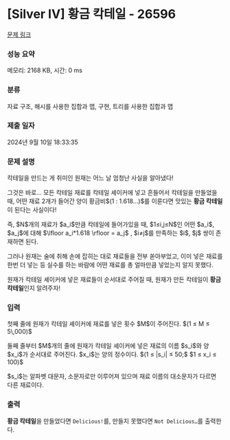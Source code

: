 # [Silver IV] 황금 칵테일 - 26596 

[문제 링크](https://www.acmicpc.net/problem/26596) 

### 성능 요약

메모리: 2168 KB, 시간: 0 ms

### 분류

자료 구조, 해시를 사용한 집합과 맵, 구현, 트리를 사용한 집합과 맵

### 제출 일자

2024년 9월 10일 18:33:35

### 문제 설명

<p>칵테일을 만드는 게 취미인 원재는 어느 날 엄청난 사실을 알아냈다!</p>

<p>그것은 바로… 모든 칵테일 재료를 칵테일 셰이커에 넣고 흔들어서 칵테일을 만들었을 때, 어떤 재료 2개가 들어간 양이 황금비$(1 : 1.618…)$를 이룬다면 맛있는 <strong>황금 칵테일</strong>이 된다는 사실이다!</p>

<p>즉, $N$개의 재료가 $a_i$만큼 칵테일에 들어가있을 때, $1≤i,j≤N$인 어떤 $a_i$, $a_j$에 대해 $\lfloor a_i*1.618 \rfloor = a_j$ , $i≠j$를 만족하는 $i$, $j$ 쌍이 존재하면 된다.</p>

<p>그러나 원재는 술에 취해 손에 잡히는 대로 재료들을 전부 쏟아부었고, 이미 넣은 재료를 한번 더 넣는 등 실수를 하는 바람에 어떤 재료를 총 얼마만큼 넣었는지 알지 못했다.</p>

<p>원재가 칵테일 셰이커에 넣은 재료들이 순서대로 주어질 때, 원재가 만든 칵테일이 <strong>황금 칵테일</strong>인지 알려주자!</p>

### 입력 

 <p>첫째 줄에 원재가 칵테일 셰이커에 재료를 넣은 횟수 $M$이 주어진다. $(1 ≤ M ≤ 5\,000)$</p>

<p>둘째 줄부터 $M$개의 줄에 원재가 칵테일 셰이커에 넣은 재료의 이름 $s_i$와 양 $x_i$가 순서대로 주어진다. $x_i$는 양의 정수이다. $(1 ≤ |s_i| ≤ 50;$ $1 ≤ x_i ≤ 100)$</p>

<p>$s_i$는 알파벳 대문자, 소문자로만 이루어져 있으며 재료 이름의 대소문자가 다르면 다른 재료이다.</p>

### 출력 

 <p><strong>황금 칵테일</strong>을 만들었다면 <code>Delicious!</code>를, 만들지 못했다면 <code>Not Delicious…</code>를 출력한다.</p>

